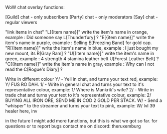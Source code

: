 WoW chat overlay functions:

[Guild] chat - only subscribers
[Party] chat - only moderators
[Say] chat - regular viewers

"link items in chat"
 "L[{item name}]" write the item's name in orange, example : Did someone say L[Thunderfury] ?
 "E[{item name}]" write the item's name in purple, example : Selling E[Freezing Band] for gold cap.
 "R[{item name}]" write the item's name in blue, example : I just bought my new mount, its R[Gray Ram] ?
 "U[{item name}]" write the item's name in green, example : 4 strength 4 stamina leather belt U[Forest Leather Belt] ?
 "C[{item name}]" write the item's name in gray, example : Why can I not read the C[Rogue's Diary] ?

 Write in different colour
 Y/ - Yell in chat, and turns your text red, example: Y/ FUS RO DAH.
 1/ - Write in general chat and turns your text to it's representative colour, example: 1/ Where is Mankrik's wife?
 2/ - Write in trade chat and turns your text to it's representative colour, example: 2/ BUYING ALL IRON ORE, SEND ME IN COD 2 GOLD PER STACK.
 W/ - Send a "whisper" to the streamer and turns your text to pink, example: W/ lvl 39 healer here, inv

in the future I might add more functions, but this is what we got so far.
for questions or to report bugs contact me on discord: theruxemburg
